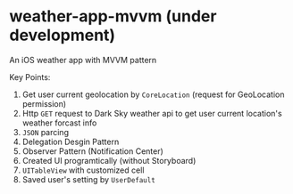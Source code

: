 # weather-app-mvvm (under development)

An iOS weather app with MVVM pattern


Key Points:
1. Get user current geolocation by `CoreLocation` (request for GeoLocation permission)
2. Http `GET` request to Dark Sky weather api to get user current location's weather forcast info
3. `JSON` parcing
4. Delegation Desgin Pattern
5. Observer Pattern (Notification Center)
6. Created UI programtically (without Storyboard)
7. `UITableView` with customized cell
8. Saved user's setting by `UserDefault`
